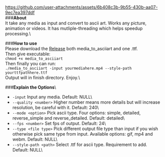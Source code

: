 https://github.com/user-attachments/assets/6b408c3b-9b55-430b-aa07-9ec7ea397ddf \
###**About**\
It take any media as input and convert to ascii art. Works any picture, animation or videos. It has mutliple-threading which helps speedup processing.\

###**How to use**\
Please download the [Release](releases/release-0.1v) both media_to_asciiart and one .ttf.\
Then give executable:\
`chmod +x media_to_asciiart`\
Then finally you can run:\
`./media_to_asciiart -input yourmediahere.mp4 --style-path yourttfpathhere.ttf`\
Output will in finish directory. Enjoy.\

###**Explain the Options**\
- `-input` Input any media. Default: NULL\
- `--quality <number>` Higher number means more details but will increase resolution, be careful with it. Default: 240\
- `--mode <option>` Pick ascii type. Four options: simple, detailed, reverse_simple and reverse_detailed. Default: detailed\
- `--fps <number>` Set fps of output. Default: 24\
- `--type <file type>` Pick different output file type than input if you wish otherwise pick same type from input. Available options: gif, mp4 and webm. Default: NULL\
- `--style-path <path>` Select .ttf for ascii type. Requirement to add. Default: NULL\
